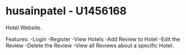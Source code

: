 # husainpatel - U1456168
Hotel Website.

Features:
-Login
-Register
-View Hotels
-Add Review to Hotel
-Edit the  Review
-Delete the Review
-View all Reviews about a specific Hotel.

